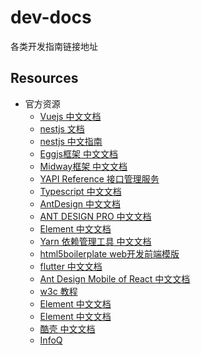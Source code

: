 # dev-docs
各类开发指南链接地址

## Resources

- 官方资源
  - [Vuejs 中文文档](https://cn.vuejs.org/)
  - [nestjs 文档](https://docs.nestjs.com/)
  - [nestjs 中文指南](https://docs.nestjs.com)
  - [Eggjs框架 中文文档](https://eggjs.org/zh-cn/intro/quickstart.html)
  - [Midway框架 中文文档](https://midwayjs.org/midway/)
  - [YAPI Reference 接口管理服务](https://hellosean1025.github.io/yapi/index.html)
  - [Typescript 中文文档](https://www.tslang.cn/docs/home.html)
  - [AntDesign 中文文档](https://ant.design/index-cn)
  - [ANT DESIGN PRO 中文文档](https://pro.ant.design/)
  - [Element 中文文档](https://element.eleme.cn/#/zh-CN)
  - [Yarn 依赖管理工具 中文文档](https://yarn.bootcss.com/)
  - [html5boilerplate web开发前端模版](https://www.bootcss.com/p/html5boilerplate/)
  - [flutter 中文文档](https://flutter.dev/docs)
  - [Ant Design Mobile of React 中文文档](https://mobile.ant.design/docs/react/introduce-cn)
  - [w3c 教程](https://www.w3cschool.cn/tutorial)
  - [Element 中文文档](https://element.eleme.cn/#/zh-CN)
  - [Element 中文文档](https://element.eleme.cn/#/zh-CN)
  - [酷壳 中文文档](https://coolshell.cn/)
  - [InfoQ ](https://www.infoq.cn/)

